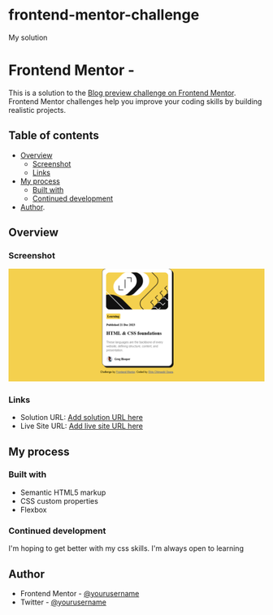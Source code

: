 # frontend-mentor-challenge
My solution
# Frontend Mentor - 

This is a solution to the [Blog preview challenge on Frontend Mentor](https://www.frontendmentor.io/challenges/blog-preview-card-ckPaj01lcs). Frontend Mentor challenges help you improve your coding skills by building realistic projects. 

## Table of contents

- [Overview](#overview)
  - [Screenshot](#screenshot)
  - [Links](#links)
- [My process](#my-process)
  - [Built with](#built-with)
  - [Continued development](#continued-development)
- [Author](#author).

## Overview

### Screenshot

![](./screenshot/screenshot.png)

### Links

- Solution URL: [Add solution URL here](https://your-solution-url.com)
- Live Site URL: [Add live site URL here](https://frontend-mentor-challenge-indol.vercel.app)

## My process

### Built with

- Semantic HTML5 markup
- CSS custom properties
- Flexbox

### Continued development

I'm hoping to get better with my css skills. I'm always open to learning

## Author

- Frontend Mentor - [@yourusername](https://www.frontendmentor.io/profile/ScarletElvis)
- Twitter - [@yourusername](https://twitter.com/DreamvilleScar)